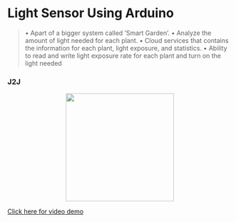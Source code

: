 # Light Sensor Using Arduino
>• Apart of a bigger system called ‘Smart Garden’.
• Analyze the amount of light needed for each plant. 
• Cloud services that contains the information for 
each plant, light exposure, and statistics.
• Ability to read and write light exposure rate for each 
plant and turn on the light needed

### J2J
<p align="center"><img src=Picture/light_level.jpeg height="242"/></p>




[Click here for video demo](https://photos.app.goo.gl/gBPTGnfGFqJaRyms9)

